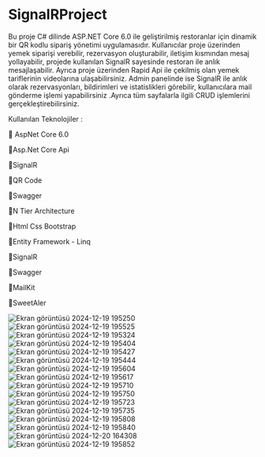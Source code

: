 # SignalRProject
Bu proje C# dilinde ASP.NET Core 6.0 ile geliştirilmiş restoranlar için dinamik bir QR kodlu sipariş yönetimi uygulamasıdır. Kullanıcılar proje üzerinden yemek siparişi verebilir, rezervasyon oluşturabilir, iletişim kısmından mesaj yollayabilir, projede kullanılan SignalR sayesinde restoran ile anlık mesajlaşabilir. Ayrıca proje üzerinden Rapid Api ile çekilmiş olan yemek tariflerinin videolarına ulaşabilirsiniz. Admin panelinde ise SignalR ile anlık olarak rezervasyonları, bildirimleri ve istatislikleri görebilir, kullanıcılara mail gönderme işlemi yapabilirsiniz .Ayrıca tüm sayfalarla ilgili CRUD işlemlerini gerçekleştirebilirsiniz.



Kullanılan Teknolojiler :

🔸 AspNet Core 6.0

🔸Asp.Net Core Api

🔸SignalR

🔸QR Code

🔸Swagger

🔸N Tier Architecture

🔸Html Css Bootstrap

🔸Entity Framework - Linq

🔸SignalR

🔸Swagger

🔸MailKit

🔸SweetAler

![Ekran görüntüsü 2024-12-19 195250](https://github.com/user-attachments/assets/e8451b28-17fc-4e36-9aaa-2be73e104ab7)
![Ekran görüntüsü 2024-12-19 195525](https://github.com/user-attachments/assets/126cf4ee-ad28-45be-a79a-e5a7b47a0fd1)
![Ekran görüntüsü 2024-12-19 195324](https://github.com/user-attachments/assets/0475c473-2dd0-440e-be34-91c96ffb05e9)
![Ekran görüntüsü 2024-12-19 195404](https://github.com/user-attachments/assets/729d046b-8412-42ab-923d-87200b7b4cde)
![Ekran görüntüsü 2024-12-19 195427](https://github.com/user-attachments/assets/262fd70b-3669-4cdf-a9aa-0709619010a7)
![Ekran görüntüsü 2024-12-19 195444](https://github.com/user-attachments/assets/3fdcc3c1-9114-477a-8513-daf149dbb8f1)
![Ekran görüntüsü 2024-12-19 195604](https://github.com/user-attachments/assets/fa8cfbac-0a39-4a05-9b6c-7940893d5344)
![Ekran görüntüsü 2024-12-19 195617](https://github.com/user-attachments/assets/58a7a969-b6bc-472c-b0b7-8d17ad68a477)
![Ekran görüntüsü 2024-12-19 195710](https://github.com/user-attachments/assets/e60b93c8-78b9-4c15-8fc1-c62dc11d029a)
![Ekran görüntüsü 2024-12-19 195750](https://github.com/user-attachments/assets/07647225-807b-4cd4-a141-879083ed8da0)
![Ekran görüntüsü 2024-12-19 195723](https://github.com/user-attachments/assets/4f76d4bb-288d-45b3-9b34-3264c45fd6bf)
![Ekran görüntüsü 2024-12-19 195735](https://github.com/user-attachments/assets/8f4335b4-a228-4a83-baa8-928397462622)
![Ekran görüntüsü 2024-12-19 195808](https://github.com/user-attachments/assets/752657e7-1305-4ad6-9ef9-d1c295222c0c)
![Ekran görüntüsü 2024-12-19 195840](https://github.com/user-attachments/assets/64b1836c-e563-47cd-b246-7747a9cba740)
![Ekran görüntüsü 2024-12-20 164308](https://github.com/user-attachments/assets/c026fb8b-1f07-4951-bf62-dd65be2216ea)
![Ekran görüntüsü 2024-12-19 195852](https://github.com/user-attachments/assets/26695fa1-06a1-4987-9812-efe3052906e1)




